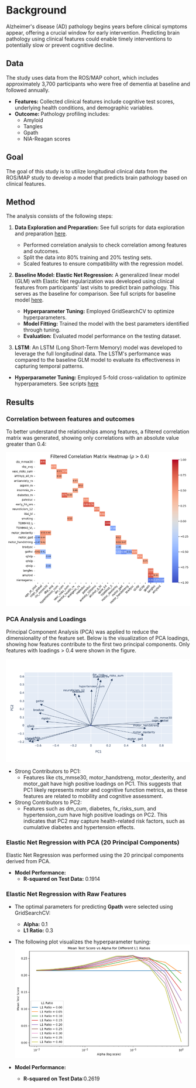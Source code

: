 # Background

Alzheimer's disease (AD) pathology begins years before clinical symptoms appear, offering a crucial window for early intervention. Predicting brain pathology using clinical features could enable timely interventions to potentially slow or prevent cognitive decline.

## Data

The study uses data from the ROS/MAP cohort, which includes approximately 3,700 participants who were free of dementia at baseline and followed annually. 
- **Features:** Collected clinical features include cognitive test scores, underlying health conditions, and demographic variables.
- **Outcome:** Pathology profiling includes:
  - Amyloid
  - Tangles
  - Gpath
  - NIA-Reagan scores

## Goal

The goal of this study is to utilize longitudinal clinical data from the ROS/MAP study to develop a model that predicts brain pathology based on clinical features.


## Method
The analysis consists of the following steps:

1. **Data Exploration and  Preparation:**
See full scripts for data exploration and preparation [here](https://nbviewer.org/github/daiqile96/AD_Pathology_Prediction/blob/main/data_prep.ipynb).
   - Performed correlation analysis to check correlation among features and outcomes.
   - Split the data into 80% training and 20% testing sets.
   - Scaled features to ensure compatibility with the regression model.

3. **Baseline Model: Elastic Net Regression:**
A generalized linear model (GLM) with Elastic Net regularization was developed using clinical features from participants' last visits to predict brain pathology. This serves as the baseline for comparison. See full scripts for baseline model [here](https://nbviewer.org/github/daiqile96/AD_Pathology_Prediction/blob/main/elastic_net.ipynb).
   - **Hyperparameter Tuning:** Employed GridSearchCV to optimize hyperparameters.
   - **Model Fitting:** Trained the model with the best parameters identified through tuning.
   - **Evaluation:** Evaluated model performance on the testing dataset.

4. **LSTM**:
An LSTM (Long Short-Term Memory) model was developed to leverage the full longitudinal data. The LSTM's performance was compared to the baseline GLM model to evaluate its effectiveness in capturing temporal patterns.
  - **Hyperparameter Tuning:** Employed 5-fold cross-validation to optimize hyperparameters. See scripts [here](https://nbviewer.org/github/daiqile96/AD_Pathology_Prediction/lstm_select_parameter.py)


## Results
### Correlation between features and outcomes
To better understand the relationships among features, a filtered correlation matrix was generated, showing only correlations with an absolute value greater than 0.4:

![](imgs/correlation_between_features.png)

### PCA Analysis and Loadings
Principal Component Analysis (PCA) was applied to reduce the dimensionality of the feature set. Below is the visualization of PCA loadings, showing how features contribute to the first two principal components. Only features with loadings > 0.4 were shown in the figure.

![](imgs/pca_loadings.png)

- Strong Contributors to PC1: 
  - Features like cts_mmse30, motor_handstreng, motor_dexterity, and motor_gait have high positive loadings on PC1. This suggests that PC1 likely represents motor and cognitive function metrics, as these features are related to mobility and cognitive assessment.
- Strong Contributors to PC2: 
  - Features such as dm_cum, diabetes, fx_risks_sum, and hypertension_cum have high positive loadings on PC2. This indicates that PC2 may capture health-related risk factors, such as cumulative diabetes and hypertension effects.


### Elastic Net Regression with PCA (20 Principal Components)
Elastic Net Regression was performed using the 20 principal components derived from PCA. 
- **Model Performance:**
  - **R-squared on Test Data:** 0.1914

### Elastic Net Regression with Raw Features

- The optimal parameters for predicting **Gpath** were selected using GridSearchCV:
  - **Alpha:** 0.1
  - **L1 Ratio:** 0.3
- The following plot visualizes the hyperparameter tuning:
  ![](imgs/parameter_tuning_for_elastic_net.png)

- **Model Performance:**
  - **R-squared on Test Data**:0.2619
  

